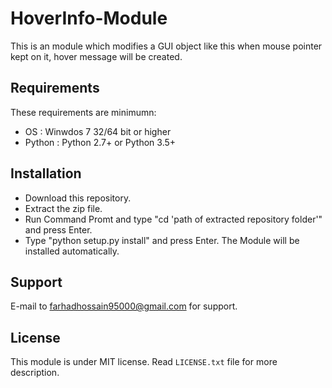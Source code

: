 HoverInfo-Module
=================
This is an module which modifies a GUI object like this when mouse pointer kept on it, hover message will be created.

Requirements
-------------
These requirements are minimumn:

* OS     : Winwdos 7 32/64 bit or higher
* Python : Python 2.7+ or Python 3.5+

Installation
-------------
- Download this repository.
- Extract the zip file.
- Run Command Promt and type "cd 'path of extracted repository folder'" and press Enter.
- Type "python setup.py install" and press Enter. The Module will be installed automatically.

Support
--------
E-mail to farhadhossain95000@gmail.com for support.

License
--------
This module is under MIT license. Read `LICENSE.txt` file for more description.
